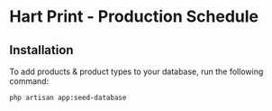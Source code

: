 # Hart Print - Production Schedule

## Installation

To add products & product types to your database, run the following command:

```bash
php artisan app:seed-database
```
